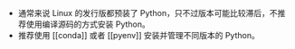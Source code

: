 - 通常来说 Linux 的发行版都预装了 Python，只不过版本可能比较滞后，不推荐使用编译源码的方式安装 Python。
- 推荐使用 [[conda]] 或者 [[pyenv]] 安装并管理不同版本的 Python。